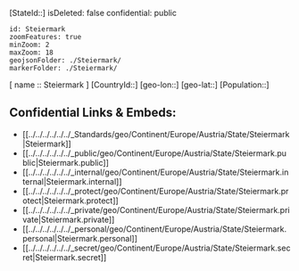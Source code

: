 ﻿---
location: [ 47.2 , 15 ] 

type: State
tags:
- geo/State

---
[StateId::] 
isDeleted: false
confidential: public
```leaflet
id: Steiermark
zoomFeatures: true 
minZoom: 2 
maxZoom: 18
geojsonFolder: ./Steiermark/
markerFolder: ./Steiermark/
```

[ name :: Steiermark ] 
[CountryId::] 
[geo-lon::] 
[geo-lat::] 
[Population::] 



## Confidential Links & Embeds: 
- [[../../../../../../_Standards/geo/Continent/Europe/Austria/State/Steiermark|Steiermark]] 
- [[../../../../../../_public/geo/Continent/Europe/Austria/State/Steiermark.public|Steiermark.public]] 
- [[../../../../../../_internal/geo/Continent/Europe/Austria/State/Steiermark.internal|Steiermark.internal]] 
- [[../../../../../../_protect/geo/Continent/Europe/Austria/State/Steiermark.protect|Steiermark.protect]] 
- [[../../../../../../_private/geo/Continent/Europe/Austria/State/Steiermark.private|Steiermark.private]] 
- [[../../../../../../_personal/geo/Continent/Europe/Austria/State/Steiermark.personal|Steiermark.personal]] 
- [[../../../../../../_secret/geo/Continent/Europe/Austria/State/Steiermark.secret|Steiermark.secret]] 
